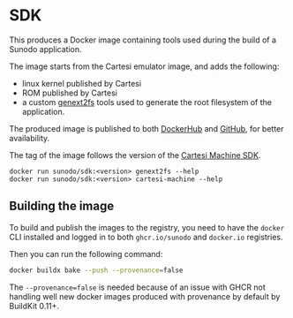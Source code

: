 # SDK

This produces a Docker image containing tools used during the build of a Sunodo application.

The image starts from the Cartesi emulator image, and adds the following:

-   linux kernel published by Cartesi
-   ROM published by Cartesi
-   a custom [genext2fs](https://github.com/cartesi/genext2fs/tree/next) tools used to generate the root filesystem of the application.

The produced image is published to both [DockerHub](https://hub.docker.com/repository/docker/sunodo/sdk/general) and [GitHub](https://github.com/orgs/sunodo/packages/container/package/sdk), for better availability.

The tag of the image follows the version of the [Cartesi Machine SDK](https://github.com/cartesi/machine-emulator-sdk/tags).

```shell
docker run sunodo/sdk:<version> genext2fs --help
docker run sunodo/sdk:<version> cartesi-machine --help
```

## Building the image

To build and publish the images to the registry, you need to have the `docker` CLI installed and logged in to both `ghcr.io/sunodo` and `docker.io` registries.

Then you can run the following command:

```bash
docker buildx bake --push --provenance=false
```

The `--provenance=false` is needed because of an issue with GHCR not handling well new docker images produced with provenance by default by BuildKit 0.11+.
